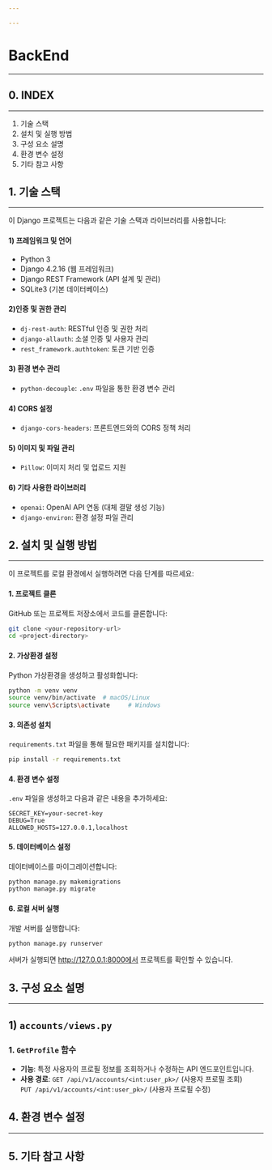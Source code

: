 ```yaml
---

---
```

# BackEnd
---
## 0. INDEX
---
1. 기술 스택
2. 설치 및 실행 방법
3. 구성 요소 설명
4. 환경 변수 설정
5. 기타 참고 사항

## 1. 기술 스택
---
이 Django 프로젝트는 다음과 같은 기술 스택과 라이브러리를 사용합니다:

#### **1) 프레임워크 및 언어**

- Python 3
- Django 4.2.16 (웹 프레임워크)
- Django REST Framework (API 설계 및 관리)
- SQLite3 (기본 데이터베이스)

#### **2)인증 및 권한 관리**

- `dj-rest-auth`: RESTful 인증 및 권한 처리
- `django-allauth`: 소셜 인증 및 사용자 관리
- `rest_framework.authtoken`: 토큰 기반 인증

#### **3) 환경 변수 관리**

- `python-decouple`: `.env` 파일을 통한 환경 변수 관리

#### **4) CORS 설정**

- `django-cors-headers`: 프론트엔드와의 CORS 정책 처리

#### **5) 이미지 및 파일 관리**

- `Pillow`: 이미지 처리 및 업로드 지원

#### **6) 기타 사용한 라이브러리**

- `openai`: OpenAI API 연동 (대체 결말 생성 기능)
- `django-environ`: 환경 설정 파일 관리

## 2. 설치 및 실행 방법
---
이 프로젝트를 로컬 환경에서 실행하려면 다음 단계를 따르세요:

#### **1. 프로젝트 클론**

GitHub 또는 프로젝트 저장소에서 코드를 클론합니다:

```bash
git clone <your-repository-url>
cd <project-directory>
```

#### **2. 가상환경 설정**

Python 가상환경을 생성하고 활성화합니다:

```bash
python -m venv venv
source venv/bin/activate  # macOS/Linux
source venv\Scripts\activate     # Windows
```

#### **3. 의존성 설치**

`requirements.txt` 파일을 통해 필요한 패키지를 설치합니다:

```bash
pip install -r requirements.txt
```

#### **4. 환경 변수 설정**

`.env` 파일을 생성하고 다음과 같은 내용을 추가하세요:

```.env
SECRET_KEY=your-secret-key
DEBUG=True
ALLOWED_HOSTS=127.0.0.1,localhost
```

#### **5. 데이터베이스 설정**

데이터베이스를 마이그레이션합니다:

```bash
python manage.py makemigrations
python manage.py migrate
```

#### **6. 로컬 서버 실행**

개발 서버를 실행합니다:

```bash
python manage.py runserver
```

서버가 실행되면 http://127.0.0.1:8000에서 프로젝트를 확인할 수 있습니다.

## 3. 구성 요소 설명
---
## 1) `accounts/views.py`

### 1. `GetProfile` 함수
- **기능**: 특정 사용자의 프로필 정보를 조회하거나 수정하는 API 엔드포인트입니다.
- **사용 경로**: `GET /api/v1/accounts/<int:user_pk>/` (사용자 프로필 조회)  
  `PUT /api/v1/accounts/<int:user_pk>/` (사용자 프로필 수정)



## 4. 환경 변수 설정
---

## 5. 기타 참고 사항
